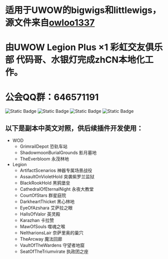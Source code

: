 # 适用于UWOW的bigwigs和littlewigs，源文件来自[owloo1337](https://drive.google.com/drive/folders/1FFIIEvq1PhcMHhEv4VpoX1WaWsUAq4oO)
# 由UWOW Legion Plus ×1 彩虹交友俱乐部 代码哥、水银灯完成zhCN本地化工作。
# 公会QQ群：646571191

![Static Badge](https://img.shields.io/badge/license-Apache%20License%202.0-blue?style=flat)
![Static Badge](https://img.shields.io/badge/build-passing-green?style=flat)
![Static Badge](https://img.shields.io/badge/language-lua-orange?style=flat)
![Static Badge](https://img.shields.io/badge/version-v1.0.2--20250824-yellow?style=flat)

  
## 以下是副本中英文对照，供后续插件开发使用：
  
  + WOD
    + GrimrailDepot 恐轨车站
    + ShadowmoonBurialGrounds 影月墓地
    + TheEverbloom 永茂林地
 + Legion
    + ArtifactScenarios 神器专属场景战役
    + AssaultOnVioletHold 突袭紫罗兰监狱
    + BlackRookHold 黑鸦堡垒
    + CathedralOfEternalNight 永夜大教堂
    + CourtOfStars 群星庭院
    + DarkheartThicket 黑心林地
    + EyeOfAzshara 艾萨拉之眼
    + HallsOfValor 英灵殿
    + Karazhan 卡拉赞
    + MawOfSouls 噬魂之喉
    + NeltharionsLair 奈萨里奥的巢穴 
    + TheArcway 魔法回廊
    + VaultOfTheWardens 守望者地窟
    + SeatOfTheTriumvirate 执政团之座
